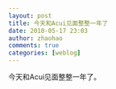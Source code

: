 ```yaml
---
layout: post
title: 今天和Acui见面整整一年了
date: 2010-05-17 23:03
author: zhaohao
comments: true
categories: [weblog]
---
```

今天和Acui见面整整一年了。
